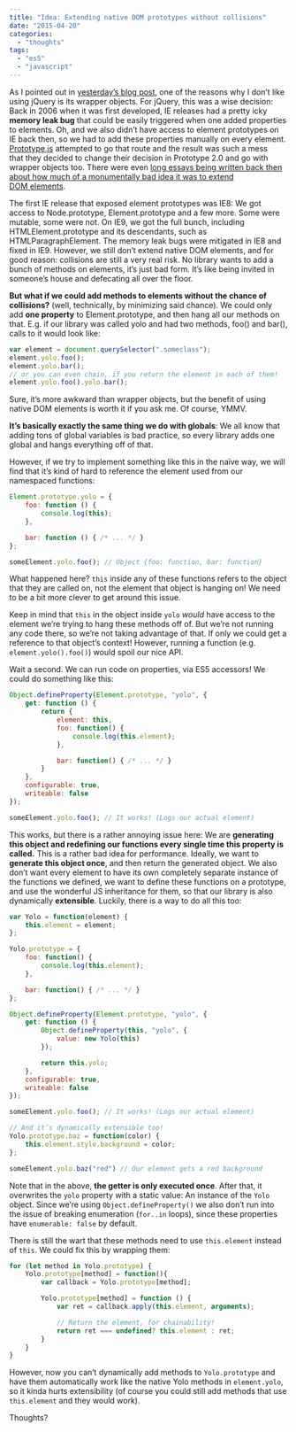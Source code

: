 ```yaml
---
title: "Idea: Extending native DOM prototypes without collisions"
date: "2015-04-20"
categories: 
  - "thoughts"
tags: 
  - "es5"
  - "javascript"
---
```


As I pointed out in [yesterday’s blog post](http://lea.verou.me/2015/04/jquery-considered-harmful/), one of the reasons why I don’t like using jQuery is its wrapper objects. For jQuery, this was a wise decision: Back in 2006 when it was first developed, IE releases had a pretty icky **memory leak bug** that could be easily triggered when one added properties to elements. Oh, and we also didn’t have access to element prototypes on IE back then, so we had to add these properties manually on every element. [Prototype.js](http://prototypejs.org/) attempted to go that route and the result was such a mess that they decided to change their decision in Prototype 2.0 and go with wrapper objects too. There were even [long essays being written back then about how much of a monumentally bad idea it was to extend DOM elements](http://perfectionkills.com/whats-wrong-with-extending-the-dom/).

The first IE release that exposed element prototypes was IE8: We got access to Node.prototype, Element.prototype and a few more. Some were mutable, some were not. On IE9, we got the full bunch, including HTMLElement.prototype and its descendants, such as HTMLParagraphElement. The memory leak bugs were mitigated in IE8 and fixed in IE9. However, we still don’t extend native DOM elements, and for good reason: collisions are still a very real risk. No library wants to add a bunch of methods on elements, it’s just bad form. It’s like being invited in someone’s house and defecating all over the floor.

**But what if we could add methods to elements without the chance of collisions?** (well, technically, by minimizing said chance). We could only add **one property** to Element.prototype, and then hang all our methods on that. E.g. if our library was called yolo and had two methods, foo() and bar(), calls to it would look like:

```javascript
var element = document.querySelector(".someclass");
element.yolo.foo();
element.yolo.bar();
// or you can even chain, if you return the element in each of them!
element.yolo.foo().yolo.bar();
```

Sure, it’s more awkward than wrapper objects, but the benefit of using native DOM elements is worth it if you ask me. Of course, YMMV.

**It’s basically exactly the same thing we do with globals**: We all know that adding tons of global variables is bad practice, so every library adds one global and hangs everything off of that.

However, if we try to implement something like this in the naïve way, we will find that it’s kind of hard to reference the element used from our namespaced functions:

```javascript
Element.prototype.yolo = {
	foo: function () {
		console.log(this);
	},

	bar: function () { /* ... */ }
};

someElement.yolo.foo(); // Object {foo: function, bar: function}
```

What happened here? `this` inside any of these functions refers to the object that they are called on, not the element that object is hanging on! We need to be a bit more clever to get around this issue.

Keep in mind that `this` in the object inside `yolo` _would_ have access to the element we’re trying to hang these methods off of. But we’re not running any code there, so we’re not taking advantage of that. If only we could get a reference to that object’s context! However, running a function (e.g. `element.yolo().foo()`) would spoil our nice API.

Wait a second. We can run code on properties, via ES5 accessors! We could do something like this:

```javascript
Object.defineProperty(Element.prototype, "yolo", {
	get: function () {
		return {
			element: this,
			foo: function() {
				console.log(this.element);
			},

			bar: function() { /* ... */ }
		}
	},
	configurable: true,
	writeable: false
});

someElement.yolo.foo(); // It works! (Logs our actual element)
```

This works, but there is a rather annoying issue here: We are **generating this object and redefining our functions every single time this property is called.** This is a rather bad idea for performance. Ideally, we want to **generate this object once**, and then return the generated object. We also don’t want every element to have its own completely separate instance of the functions we defined, we want to define these functions on a prototype, and use the wonderful JS inheritance for them, so that our library is also dynamically **extensible**. Luckily, there is a way to do all this too:

```javascript
var Yolo = function(element) {
	this.element = element;
};

Yolo.prototype = {
	foo: function() {
		console.log(this.element);
	},

	bar: function() { /* ... */ }
};

Object.defineProperty(Element.prototype, "yolo", {
	get: function () {
		Object.defineProperty(this, "yolo", {
			value: new Yolo(this)
		});

		return this.yolo;
	},
	configurable: true,
	writeable: false
});

someElement.yolo.foo(); // It works! (Logs our actual element)

// And it’s dynamically extensible too!
Yolo.prototype.baz = function(color) {
	this.element.style.background = color;
};

someElement.yolo.baz("red") // Our element gets a red background
```

Note that in the above, **the getter is only executed once**. After that, it overwrites the `yolo` property with a static value: An instance of the `Yolo` object. Since we’re using `Object.defineProperty()` we also don’t run into the issue of breaking enumeration (`for..in` loops), since these properties have `enumerable: false` by default.

There is still the wart that these methods need to use `this.element` instead of `this`. We could fix this by wrapping them:

```javascript
for (let method in Yolo.prototype) {
	Yolo.prototype[method] = function(){
		var callback = Yolo.prototype[method];

		Yolo.prototype[method] = function () {
			var ret = callback.apply(this.element, arguments);

			// Return the element, for chainability!
			return ret === undefined? this.element : ret;
		}
	}
}
```

However, now you can’t dynamically add methods to `Yolo.prototype` and have them automatically work like the native Yolo methods in `element.yolo`, so it kinda hurts extensibility (of course you could still add methods that use `this.element` and they would work).

Thoughts?
